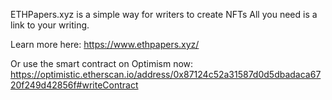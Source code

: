 ETHPapers.xyz is a simple way for writers to create NFTs
All you need is a link to your writing.

Learn more here:
https://www.ethpapers.xyz/

Or use the smart contract on Optimism now:
https://optimistic.etherscan.io/address/0x87124c52a31587d0d5dbadaca6720f249d42856f#writeContract


